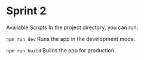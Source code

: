 # Sprint 2
Available Scripts
In the project directory, you can run:

```npm run dev```
Runs the app in the development mode.

```npm run build```
Builds the app for production.
